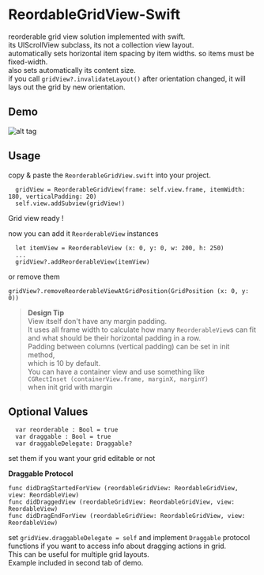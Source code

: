ReordableGridView-Swift
=======================

reorderable grid view solution implemented with swift. <br>
its UIScrollView subclass, its not a collection view layout.<br>
automatically sets horizontal item spacing by item widths. so items must be fixed-width.<br>
also sets automatically its content size. <br>
if you call `gridView?.invalidateLayout()` after orientation changed, it will lays out the grid by new orientation.


Demo
----

![alt tag](https://raw.githubusercontent.com/cemolcay/ReordableGridView-Swift/master/demo.gif)

Usage
-----

copy & paste the `ReorderableGridView.swift` into your project. <br>

      gridView = ReorderableGridView(frame: self.view.frame, itemWidth: 180, verticalPadding: 20)
      self.view.addSubview(gridView!)

Grid view ready !

now you can add it `ReorderableView` instances 
      
      let itemView = ReorderableView (x: 0, y: 0, w: 200, h: 250)
      ...
      gridView?.addReorderableView(itemView)
      

or  remove them

    gridView?.removeReorderableViewAtGridPosition(GridPosition (x: 0, y: 0))
    


> **Design Tip**  
> View itself don't have any margin padding.  
> It uses all frame width to calculate how many `ReorderableView`s can fit and
> what should be their horizontal padding in a row.   
> Padding between columns (vertical padding) can be set in init method,    
> which is 10 by default.  
> You can have a container view and use something like   
> `CGRectInset (containerView.frame, marginX, marginY)`  
> when init grid with margin



Optional Values
---------------

      var reorderable : Bool = true
      var draggable : Bool = true
      var draggableDelegate: Draggable?

set them if you want your grid editable or not

**Draggable Protocol**

    func didDragStartedForView (reordableGridView: ReordableGridView, view: ReordableView)
    func didDraggedView (reordableGridView: ReordableGridView, view: ReordableView)
    func didDragEndForView (reordableGridView: ReordableGridView, view: ReordableView)


set `gridView.draggableDelegate = self` and implement `Draggable` protocol functions if you want to access info about dragging actions in grid.   
This can be useful for multiple grid layouts.  
Example included in second tab of demo.
